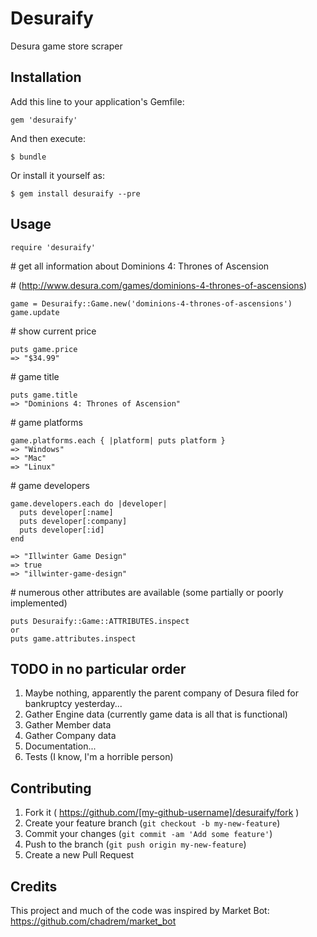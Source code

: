 # Desuraify

Desura game store scraper

## Installation

Add this line to your application's Gemfile:

    gem 'desuraify'

And then execute:

    $ bundle

Or install it yourself as:

    $ gem install desuraify --pre

## Usage
  ```
  require 'desuraify'
  ```

  \# get all information about Dominions 4: Thrones of Ascension
  
  \# (http://www.desura.com/games/dominions-4-thrones-of-ascensions)
  ```
  game = Desuraify::Game.new('dominions-4-thrones-of-ascensions')
  game.update
  ```

  \# show current price
  ```
  puts game.price
  => "$34.99"
  ```

  \# game title
  ```
  puts game.title
  => "Dominions 4: Thrones of Ascension"
  ```

  \# game platforms
  ```
  game.platforms.each { |platform| puts platform }
  => "Windows"
  => "Mac"
  => "Linux"
  ```

  \# game developers
  ```
  game.developers.each do |developer|
    puts developer[:name]
    puts developer[:company]
    puts developer[:id]
  end

  => "Illwinter Game Design"
  => true
  => "illwinter-game-design"
  ```

  \# numerous other attributes are available (some partially or poorly implemented)
  ```
  puts Desuraify::Game::ATTRIBUTES.inspect
  or
  puts game.attributes.inspect
  ```

## TODO in no particular order

  1. Maybe nothing, apparently the parent company of Desura filed for bankruptcy yesterday...
  2. Gather Engine data (currently game data is all that is functional)
  3. Gather Member data
  4. Gather Company data
  5. Documentation...
  6. Tests (I know, I'm a horrible person)

## Contributing

  1. Fork it ( https://github.com/[my-github-username]/desuraify/fork )
  2. Create your feature branch (`git checkout -b my-new-feature`)
  3. Commit your changes (`git commit -am 'Add some feature'`)
  4. Push to the branch (`git push origin my-new-feature`)
  5. Create a new Pull Request

## Credits

  This project and much of the code was inspired by Market Bot:
  https://github.com/chadrem/market_bot
